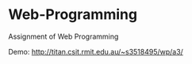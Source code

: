 # Web-Programming
Assignment of Web Programming

Demo: http://titan.csit.rmit.edu.au/~s3518495/wp/a3/
